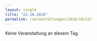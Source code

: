 ```yaml
---
layout: single
title: "23.10.2018"
permalink: /veranstaltungen/2018/10/23/
---
```


Keine Veranstaltung an diesem Tag.
